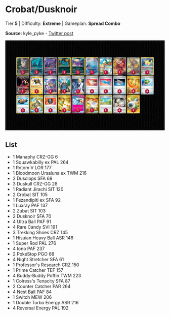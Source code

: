 # Crobat/Dusknoir

Tier **5** | Difficulty: **Extreme** | Gameplan: **Spread Combo**

**Source**: kyle_pyke - [Twitter post](https://x.com/kyle_pyke/status/1843006970292531699)

![decklist](../../!Images/Standard/13BRS-SRC/Crobat-Dusknoir.PNG)

## List
* 1 Manaphy CRZ-GG 6
* 1 Squawkabilly ex PAL 264
* 1 Rotom V LOR 177
* 1 Bloodmoon Ursaluna ex TWM 216
* 2 Dusclops SFA 69
* 3 Duskull CRZ-GG 28
* 1 Radiant Jirachi SIT 120
* 2 Crobat SIT 105
* 1 Fezandipiti ex SFA 92
* 1 Luxray PAF 137
* 2 Zubat SIT 103
* 2 Dusknoir SFA 70
* 4 Ultra Ball PAF 91
* 4 Rare Candy SVI 191
* 3 Trekking Shoes CRZ 145
* 1 Hisuian Heavy Ball ASR 146
* 1 Super Rod PAL 276
* 4 Iono PAF 237
* 2 PokéStop PGO 68
* 4 Night Stretcher SFA 61
* 1 Professor's Research CRZ 150
* 1 Prime Catcher TEF 157
* 4 Buddy-Buddy Poffin TWM 223
* 1 Colress's Tenacity SFA 87
* 2 Counter Catcher PAR 264
* 4 Nest Ball PAF 84
* 1 Switch MEW 206
* 1 Double Turbo Energy ASR 216
* 4 Reversal Energy PAL 192
